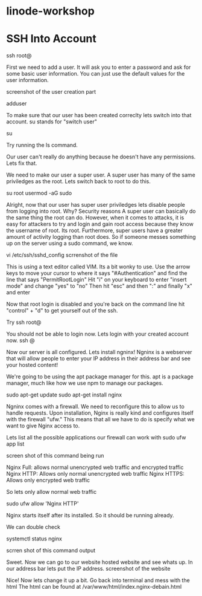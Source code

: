 # linode-workshop

# SSH Into Account

ssh root@<your IP address> 

First we need to add a user.
It will ask you to enter a password and ask for some basic user information.
You can just use the default values for the user information.

screenshot of the user creation part

adduser <username> 

To make sure that our user has been created correclty lets switch into that account. su stands for "switch user"

su <username> 

Try running the 
ls 
command.

Our user can't really do anything because he doesn't have any permissions. Lets fix that.

We need to make our user a super user. A super user has many of the same priviledges as the root. Lets switch back to root to do this.

su root
usermod -aG sudo <username> 

Alright, now that our user has super user priviledges lets disable people from logging into root.
Why? Security reasons
A super user can basically do the same thing the root can do.
However, when it comes to attacks, it is easy for attackers to try and login and gain root access because they know the username of root. Its root.
Furthermore, super users have a greater amount of activity logging than root does. So if someone messes something up on the server using a sudo command, we know. 

vi /etc/ssh/sshd_config
scrrenshot of the file

This is using a text editor called VIM. Its a bit wonky to use. Use the arrow keys to move your cursor to where it says 
"#Authentication" 
and find the line that says "PermitRootLogin"
Hit "i" on your keyboard to enter "insert mode" and change "yes" to "no"
Then hit "esc" and then ":" and finally "x" and enter

Now that root login is disabled and you're back on the command line hit "control" + "d" to get yourself out of the ssh.

Try 
ssh root@<your IP address> 

You should not be able to login now.
Lets login with your created account now.
ssh <username>@<Your IP address> 


Now our server is all configured. 
Lets install ngninx!
Ngninx is a webserver that will allow people to enter your IP address in their address bar and see your hosted content!

We're going to be using the apt package manager for this. apt is a package manager, much like how we use npm to manage our packages. 

sudo apt-get update
sudo apt-get install nginx

Ngninx comes with a firewall. We need to reconfigure this to allow us to handle requests. 
Upon installation, Nginx is really kind and configures itself with the firewall "ufw." This means that all we have to do is specify what we want to give Nginx access to. 

Lets list all the possible applications our firewall can work with 
sudo ufw app list

screen shot of this command being run

Nginx Full: allows normal unencrypted web traffic and encrypted traffic
Nginx HTTP: Allows only normal unencrypted web traffic
Nginx HTTPS: Allows only encrypted web traffic

So lets only allow normal web traffic

sudo ufw allow 'Nginx HTTP'

Nginx starts itself after its installed. So it should be running already.

We can double check

systemctl status nginx

scrren shot of this command output


Sweet.
Now we can go to our website hosted website and see whats up.
In our address bar lets put the IP address.
screenshot of the website

Nice! Now lets change it up a bit. 
Go back into terminal and mess with the html
The html can be found at 
/var/www/html/index.nginx-debain.html

